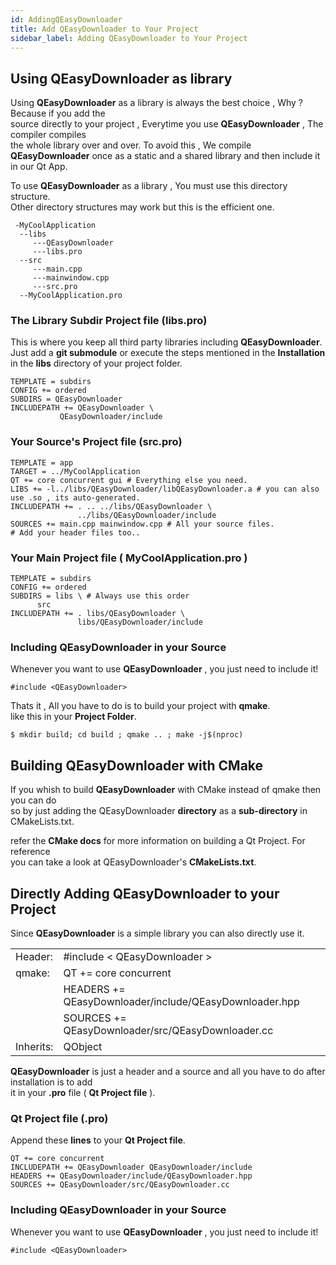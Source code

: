 ```yaml
---
id: AddingQEasyDownloader
title: Add QEasyDownloader to Your Project
sidebar_label: Adding QEasyDownloader to Your Project
---
```


## Using QEasyDownloader as library

Using **QEasyDownloader** as a library is always the best choice , Why ? Because if you add the    
source directly to your project , Everytime you use **QEasyDownloader** , The compiler compiles   
the whole library over and over. To avoid this , We compile **QEasyDownloader** once as a static
and a shared library and then include it in our Qt App.

To use **QEasyDownloader** as a library , You must use this directory structure.   
Other directory structures may work but this is the efficient one.

```
 -MyCoolApplication
  --libs
     ---QEasyDownloader
     ---libs.pro
  --src
     ---main.cpp
     ---mainwindow.cpp
     ---src.pro
  --MyCoolApplication.pro
```

### The Library Subdir Project file (libs.pro)

This is where you keep all third party libraries including **QEasyDownloader**.
Just add a **git submodule** or execute the steps mentioned in the **Installation**   
in the **libs** directory of your project folder.



```
TEMPLATE = subdirs
CONFIG += ordered
SUBDIRS = QEasyDownloader
INCLUDEPATH += QEasyDownloader \
	       QEasyDownloader/include
```


### Your Source's Project file (src.pro)

```
TEMPLATE = app
TARGET = ../MyCoolApplication
QT += core concurrent gui # Everything else you need.
LIBS += -l../libs/QEasyDownloader/libQEasyDownloader.a # you can also use .so , its auto-generated.
INCLUDEPATH += . .. ../libs/QEasyDownloader \
               ../libs/QEasyDownloader/include
SOURCES += main.cpp mainwindow.cpp # All your source files.
# Add your header files too..
```

### Your Main Project file ( MyCoolApplication.pro )

```
TEMPLATE = subdirs
CONFIG += ordered
SUBDIRS = libs \ # Always use this order
	  src
INCLUDEPATH += . libs/QEasyDownloader \
               libs/QEasyDownloader/include
```

### Including QEasyDownloader in your Source

Whenever you want to use **QEasyDownloader** , you just need to include it!

```
#include <QEasyDownloader>
```


Thats it , All you have to do is to build your project with **qmake**.   
like this in your **Project Folder**.   

``` $ mkdir build; cd build ; qmake .. ; make -j$(nproc) ```


## Building QEasyDownloader with CMake

If you whish to build **QEasyDownloader** with CMake instead of qmake then you can do   
so by just adding the QEasyDownloader **directory** as a **sub-directory** in CMakeLists.txt.

refer the **CMake docs** for more information on building a Qt Project. For reference   
you can take a look at QEasyDownloader's **CMakeLists.txt**.


## Directly Adding QEasyDownloader to your Project

Since **QEasyDownloader** is a simple library you can also directly use it.

|	        |            				                             |		
|-----------|--------------------------------------------------------|
|   Header: | #include < QEasyDownloader >                             |
|   qmake:  | QT += core concurrent	       	                         |
|	        | HEADERS += QEasyDownloader/include/QEasyDownloader.hpp |
|           | SOURCES += QEasyDownloader/src/QEasyDownloader.cc      |
| Inherits: | QObject			                                     |

**QEasyDownloader** is just a header and a source and all you have to do after installation is to add   
it in your **.pro** file ( **Qt Project file** ).

### Qt Project file (**.pro**)

Append these **lines** to your **Qt Project file**.

```
QT += core concurrent
INCLUDEPATH += QEasyDownloader QEasyDownloader/include
HEADERS += QEasyDownloader/include/QEasyDownloader.hpp
SOURCES += QEasyDownloader/src/QEasyDownloader.cc
```

### Including QEasyDownloader in your Source

Whenever you want to use **QEasyDownloader** , you just need to include it!

```
#include <QEasyDownloader>
```

